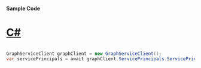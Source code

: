 #### Sample Code
# [C#](#tab/Csharp)

```C#

GraphServiceClient graphClient = new GraphServiceClient();
var servicePrincipals = await graphClient.ServicePrincipals.ServicePrincipals.Request().GetAsync();

```